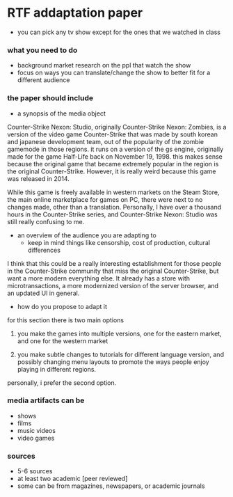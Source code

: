 # RTF addaptation paper

- you can pick any tv show except for the ones that we watched in class

### what you need to do
- background market research on the ppl that watch the show
- focus on ways you can translate/change the show to better fit for a different audience

### the paper should include
- a synopsis of the media object

Counter-Strike Nexon: Studio, originally Counter-Strike Nexon: Zombies, is a version of the video game Counter-Strike that was made by south korean and japanese development team, out of the popularity of the zombie gamemode in those regions. it runs on a version of the gs engine, originally made for the game Half-Life back  on November 19, 1998. this makes sense because the original game that became extremely popular in the region is the original Counter-Strike. However, it is really weird because this game was released in 2014. 

While this game is freely available in western markets on the Steam Store, the main online marketplace for games on PC, there were next to no changes made, other than a translation. Personally, I have over a thousand hours in the Counter-Strike series, and Counter-Strike Nexon: Studio was still really confusing to me. 

- an overview of the audience you are adapting to
  - keep in mind things like censorship, cost of production, cultural differences

I think that this could be a really interesting establishment for those people in the Counter-Strike community that miss the original Counter-Strike, but want a more modern everything else. It already has a store with microtransactions, a more modernized version of the server browser, and an updated UI in general. 

- how do you propose to adapt it

for this section there is two main options

1. you make the games into multiple versions, one for the eastern market, and one for the western market 

2. you make subtle changes to tutorials for different language version, and possibly changing menu layouts to promote the ways people enjoy playing in different regions. 


personally, i prefer the second option. 




### media artifacts can be
- shows
- films
- music videos
- video games

### sources
- 5-6 sources
- at least two academic [peer reviewed]
- some can be from magazines, newspapers,  or academic journals
